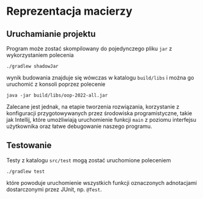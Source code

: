 # Reprezentacja macierzy

## Uruchamianie projektu

Program może zostać skompilowany do pojedynczego pliku `jar` z wykorzystaniem polecenia
```shell
./gradlew shadowJar
```
wynik budowania znajduje się wówczas w katalogu `build/libs` i można go uruchomić z konsoli poprzez polecenie
```shell
java -jar build/libs/oop-2022-all.jar
```
Zalecane jest jednak, na etapie tworzenia rozwiązania, korzystanie z konfiguracji przygotowywanych
przez środowiska programistyczne, takie jak Intellij, które umożliwiają
uruchomienie funkcji `main` z poziomu interfejsu użytkownika oraz łatwe debugowanie
naszego programu.

## Testowanie

Testy z katalogu `src/test` mogą zostać uruchomione poleceniem
```shell
./gradlew test
```
które powoduje uruchomienie wszystkich funkcji oznaczonych adnotacjami dostarczonymi
przez JUnit, np. `@Test`.